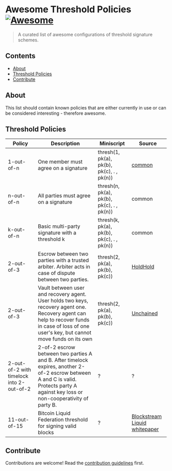 # Awesome Threshold Policies [![Awesome](https://awesome.re/badge.svg)](https://awesome.re)

> A curated list of awesome configurations of threshold signature schemes.

## Contents

- [About](#about)
- [Threshold Policies](#threshold-policies)
- [Contribute](#contribute)

## About

This list should contain known policies that are either currently in use or can be considered interesting - therefore awesome.

## Threshold Policies

| Policy | Description | Miniscript | Source |
|---------------|---------------------|-------------|---------------|
| 1-out-of-n | One member must agree on a signature | thresh(1, pk(a), pk(b), pk(c), . , pk(n))| [common](http://example.com) |
| n-out-of-n | All parties must agree on a signature | thresh(n, pk(a), pk(b), pk(c), . , pk(n))| common |
| k-out-of-n | Basic multi-party signature with a threshold k | thresh(k, pk(a), pk(b), pk(c), . , pk(n))| common |
| 2-out-of-3 | Escrow between two parties with a trusted arbiter. Arbiter acts in case of dispute between two parties. | thresh(2, pk(a), pk(b), pk(c))| [HoldHold](https://hodlhodl.com/pages/help)  |
| 2-out-of-3 | Vault between user and recovery agent. User holds two keys, recovery agent one. Recovery agent can help to recover funds in case of loss of one user's key, but cannot move funds on its own | thresh(2, pk(a), pk(b), pk(c))| [Unchained](https://unchained.com/blog/why-2-of-3-multisig/)  |
| 2-out-of-2 with timelock into 2-out-of-2 | 2-of-2 escrow between two parties A and B. After timelock expires, another 2-of-2 escrow between A and C is valid. Protects party A against key loss or non-cooperativity of party B. | ? | ? |
| 11-out-of-15 | Bitcoin Liquid Federation threshold for signing valid blocks | ? | [Blockstream Liquid whitepaper](https://blockstream.com/assets/downloads/pdf/liquid-whitepaper.pdf) |

## Contribute

Contributions are welcome! Read the [contribution guidelines](contributing.md) first.
